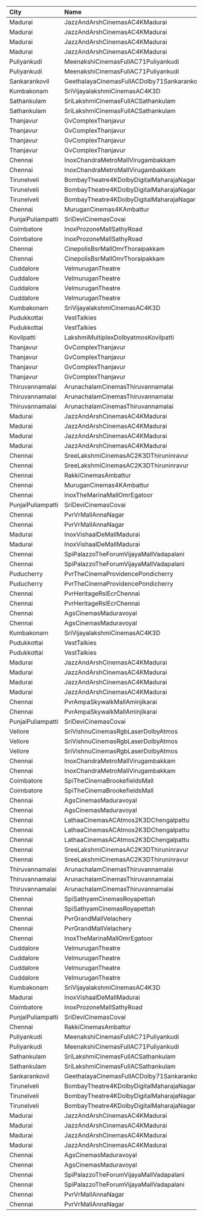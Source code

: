 | City              | Name                                        |  Time | Type          | Price | Capacity | Booked |
| :---------------- | :------------------------------------------ | ----: | :------------ | ----: | -------: | -----: |
| Madurai           | JazzAndArshCinemasAC4KMadurai               | 10:30 | Platinum      |  150₹ |      229 |    115 |
| Madurai           | JazzAndArshCinemasAC4KMadurai               | 10:30 | Gold          |  110₹ |      268 |    134 |
| Madurai           | JazzAndArshCinemasAC4KMadurai               | 10:30 | Silver        |  110₹ |      154 |     77 |
| Madurai           | JazzAndArshCinemasAC4KMadurai               | 10:30 | Basic         |  110₹ |       73 |     37 |
| Puliyankudi       | MeenakshiCinemasFullAC71Puliyankudi         | 11:00 | FirstClass    |  110₹ |      244 |     24 |
| Puliyankudi       | MeenakshiCinemasFullAC71Puliyankudi         | 11:00 | SecondClass   |  110₹ |      100 |      0 |
| Sankarankovil     | GeethalayaCinemasFullACDolby71Sankarankovil | 11:00 | FirstClass    |  120₹ |      374 |     23 |
| Kumbakonam        | SriVijayalakshmiCinemasAC4K3D               | 11:15 | FirstClass    |  120₹ |      414 |    414 |
| Sathankulam       | SriLakshmiCinemasFullACSathankulam          | 11:15 | FirstClass    |  120₹ |      200 |     22 |
| Sathankulam       | SriLakshmiCinemasFullACSathankulam          | 11:15 | SecondClass   |  120₹ |      112 |      0 |
| Thanjavur         | GvComplexThanjavur                          | 11:15 | BoxA          |  130₹ |       11 |     11 |
| Thanjavur         | GvComplexThanjavur                          | 11:15 | BoxB          |  130₹ |       11 |     11 |
| Thanjavur         | GvComplexThanjavur                          | 11:15 | I             |  120₹ |      156 |     91 |
| Thanjavur         | GvComplexThanjavur                          | 11:15 | Ii            |  100₹ |       60 |     30 |
| Chennai           | InoxChandraMetroMallVirugambakkam           | 11:30 | Premiere      |   60₹ |        8 |      0 |
| Chennai           | InoxChandraMetroMallVirugambakkam           | 11:30 | Silver        |  153₹ |       60 |      0 |
| Tirunelveli       | BombayTheatre4KDolbyDigitalMaharajaNagar    | 11:30 | Balcony       |  150₹ |      163 |     50 |
| Tirunelveli       | BombayTheatre4KDolbyDigitalMaharajaNagar    | 11:30 | FirstClass    |  130₹ |      213 |     51 |
| Tirunelveli       | BombayTheatre4KDolbyDigitalMaharajaNagar    | 11:30 | SecondClass   |  130₹ |      222 |      0 |
| Chennai           | MuruganCinemas4KAmbattur                    | 11:40 | Diamond       |  110₹ |       80 |      4 |
| PunjaiPuliampatti | SriDeviCinemasCovai                         | 11:45 | FirstClass    |  100₹ |       67 |     34 |
| Coimbatore        | InoxProzoneMallSathyRoad                    | 12:00 | Club          |  191₹ |       67 |      0 |
| Coimbatore        | InoxProzoneMallSathyRoad                    | 12:00 | Executive     |   60₹ |       11 |      0 |
| Chennai           | CinepolisBsrMallOmrThoraipakkam             | 13:00 | Normal        |   60₹ |        9 |      2 |
| Chennai           | CinepolisBsrMallOmrThoraipakkam             | 13:00 | Executive     |  153₹ |       79 |      1 |
| Cuddalore         | VelmuruganTheatre                           | 14:15 | MaharajaClass |  130₹ |      100 |      0 |
| Cuddalore         | VelmuruganTheatre                           | 14:15 | 1FirstClass   |  130₹ |      336 |      0 |
| Cuddalore         | VelmuruganTheatre                           | 14:15 | 2SecondClass  |  100₹ |      104 |      0 |
| Cuddalore         | VelmuruganTheatre                           | 14:15 | 3ThirdClass   |   55₹ |       72 |      0 |
| Kumbakonam        | SriVijayalakshmiCinemasAC4K3D               | 14:15 | FirstClass    |  120₹ |      414 |    414 |
| Pudukkottai       | VestTalkies                                 | 14:30 | FirstClass    |  120₹ |      191 |      0 |
| Pudukkottai       | VestTalkies                                 | 14:30 | SecondClass   |  120₹ |       33 |      0 |
| Kovilpatti        | LakshmiMultiplexDolbyatmosKovilpatti        | 14:30 | Platinum      |  120₹ |      208 |      0 |
| Thanjavur         | GvComplexThanjavur                          | 14:30 | BoxA          |  130₹ |       11 |     11 |
| Thanjavur         | GvComplexThanjavur                          | 14:30 | BoxB          |  130₹ |       11 |     11 |
| Thanjavur         | GvComplexThanjavur                          | 14:30 | I             |  120₹ |      156 |     91 |
| Thanjavur         | GvComplexThanjavur                          | 14:30 | Ii            |  100₹ |       60 |     30 |
| Thiruvannamalai   | ArunachalamCinemasThiruvannamalai           | 14:30 | FirstClass    |  100₹ |       50 |     26 |
| Thiruvannamalai   | ArunachalamCinemasThiruvannamalai           | 14:30 | SecondClass   |   80₹ |       94 |     52 |
| Thiruvannamalai   | ArunachalamCinemasThiruvannamalai           | 14:30 | ThirdClass    |   80₹ |       95 |     39 |
| Madurai           | JazzAndArshCinemasAC4KMadurai               | 14:30 | Platinum      |  150₹ |      229 |    115 |
| Madurai           | JazzAndArshCinemasAC4KMadurai               | 14:30 | Gold          |  110₹ |      268 |    134 |
| Madurai           | JazzAndArshCinemasAC4KMadurai               | 14:30 | Silver        |  110₹ |      154 |     77 |
| Madurai           | JazzAndArshCinemasAC4KMadurai               | 14:30 | Basic         |  110₹ |       73 |     37 |
| Chennai           | SreeLakshmiCinemasAC2K3DThiruninravur       | 14:45 | Balcony       |  110₹ |      158 |      0 |
| Chennai           | SreeLakshmiCinemasAC2K3DThiruninravur       | 14:45 | FirstClass    |  100₹ |      414 |     12 |
| Chennai           | RakkiCinemasAmbattur                        | 15:00 | Executive     |  110₹ |      131 |      4 |
| Chennai           | MuruganCinemas4KAmbattur                    | 15:05 | Diamond       |  110₹ |       80 |      0 |
| Chennai           | InoxTheMarinaMallOmrEgatoor                 | 15:10 | Club          |  153₹ |       64 |      0 |
| PunjaiPuliampatti | SriDeviCinemasCovai                         | 15:15 | FirstClass    |  100₹ |       67 |     34 |
| Chennai           | PvrVrMallAnnaNagar                          | 15:20 | Classic       |   60₹ |       17 |     10 |
| Chennai           | PvrVrMallAnnaNagar                          | 15:20 | Prime         |  191₹ |       70 |     22 |
| Madurai           | InoxVishaalDeMallMadurai                    | 15:25 | Club          |  178₹ |       61 |      0 |
| Madurai           | InoxVishaalDeMallMadurai                    | 15:25 | Executive     |   60₹ |        4 |      0 |
| Chennai           | SpiPalazzoTheForumVijayaMallVadapalani      | 15:30 | Elite         |  191₹ |      134 |      2 |
| Chennai           | SpiPalazzoTheForumVijayaMallVadapalani      | 15:30 | Budget        |   60₹ |       16 |     10 |
| Puducherry        | PvrTheCinemaProvidencePondicherry           | 15:40 | Elite         |  150₹ |      167 |     12 |
| Puducherry        | PvrTheCinemaProvidencePondicherry           | 15:40 | Premium       |  110₹ |       62 |      0 |
| Chennai           | PvrHeritageRslEcrChennai                    | 16:20 | Classic       |   60₹ |       11 |      9 |
| Chennai           | PvrHeritageRslEcrChennai                    | 16:20 | Prime         |  153₹ |       99 |     50 |
| Chennai           | AgsCinemasMaduravoyal                       | 16:30 | Pearl         |   60₹ |       12 |      0 |
| Chennai           | AgsCinemasMaduravoyal                       | 16:30 | Diamond       |  150₹ |      119 |      0 |
| Kumbakonam        | SriVijayalakshmiCinemasAC4K3D               | 18:15 | FirstClass    |  120₹ |      414 |    414 |
| Pudukkottai       | VestTalkies                                 | 18:30 | FirstClass    |  120₹ |      191 |      0 |
| Pudukkottai       | VestTalkies                                 | 18:30 | SecondClass   |  120₹ |       33 |      0 |
| Madurai           | JazzAndArshCinemasAC4KMadurai               | 18:30 | Platinum      |  150₹ |      229 |    115 |
| Madurai           | JazzAndArshCinemasAC4KMadurai               | 18:30 | Gold          |  110₹ |      268 |    134 |
| Madurai           | JazzAndArshCinemasAC4KMadurai               | 18:30 | Silver        |  110₹ |      154 |     77 |
| Madurai           | JazzAndArshCinemasAC4KMadurai               | 18:30 | Basic         |  110₹ |       73 |     37 |
| Chennai           | PvrAmpaSkywalkMallAminjikarai               | 18:40 | Classic       |   60₹ |       16 |     16 |
| Chennai           | PvrAmpaSkywalkMallAminjikarai               | 18:40 | Prime         |  153₹ |       89 |      2 |
| PunjaiPuliampatti | SriDeviCinemasCovai                         | 18:45 | FirstClass    |  100₹ |       67 |     34 |
| Vellore           | SriVishnuCinemasRgbLaserDolbyAtmos          | 18:45 | Box           |  130₹ |       18 |     10 |
| Vellore           | SriVishnuCinemasRgbLaserDolbyAtmos          | 18:45 | Couple        |  130₹ |       20 |      0 |
| Vellore           | SriVishnuCinemasRgbLaserDolbyAtmos          | 18:45 | Gold          |  110₹ |      247 |    133 |
| Chennai           | InoxChandraMetroMallVirugambakkam           | 18:50 | Premiere      |   60₹ |        9 |      0 |
| Chennai           | InoxChandraMetroMallVirugambakkam           | 18:50 | Silver        |  153₹ |       81 |      0 |
| Coimbatore        | SpiTheCinemaBrookefieldsMall                | 19:10 | Elite         |  191₹ |       86 |      8 |
| Coimbatore        | SpiTheCinemaBrookefieldsMall                | 19:10 | Budget        |   60₹ |       10 |      2 |
| Chennai           | AgsCinemasMaduravoyal                       | 19:35 | Pearl         |   60₹ |       12 |      0 |
| Chennai           | AgsCinemasMaduravoyal                       | 19:35 | Diamond       |  150₹ |      119 |      0 |
| Chennai           | LathaaCinemasACAtmos2K3DChengalpattu        | 21:30 | Boxa          |  150₹ |       45 |     45 |
| Chennai           | LathaaCinemasACAtmos2K3DChengalpattu        | 21:30 | Boxb          |  150₹ |       15 |     15 |
| Chennai           | LathaaCinemasACAtmos2K3DChengalpattu        | 21:30 | First         |  120₹ |      381 |    231 |
| Chennai           | SreeLakshmiCinemasAC2K3DThiruninravur       | 21:45 | Balcony       |  110₹ |      158 |    158 |
| Chennai           | SreeLakshmiCinemasAC2K3DThiruninravur       | 21:45 | FirstClass    |  100₹ |      414 |     12 |
| Thiruvannamalai   | ArunachalamCinemasThiruvannamalai           | 21:45 | FirstClass    |  100₹ |       50 |     26 |
| Thiruvannamalai   | ArunachalamCinemasThiruvannamalai           | 21:45 | SecondClass   |   80₹ |       94 |     52 |
| Thiruvannamalai   | ArunachalamCinemasThiruvannamalai           | 21:45 | ThirdClass    |   80₹ |       95 |     39 |
| Chennai           | SpiSathyamCinemasRoyapettah                 | 22:00 | Budget        |   60₹ |       12 |      6 |
| Chennai           | SpiSathyamCinemasRoyapettah                 | 22:00 | Elite         |  191₹ |      102 |     66 |
| Chennai           | PvrGrandMallVelachery                       | 22:00 | Classic       |   60₹ |       14 |     14 |
| Chennai           | PvrGrandMallVelachery                       | 22:00 | Prime         |  153₹ |      114 |     15 |
| Chennai           | InoxTheMarinaMallOmrEgatoor                 | 22:00 | Club          |  153₹ |       61 |      0 |
| Cuddalore         | VelmuruganTheatre                           | 22:00 | MaharajaClass |  130₹ |      100 |      0 |
| Cuddalore         | VelmuruganTheatre                           | 22:00 | 1FirstClass   |  130₹ |      336 |      0 |
| Cuddalore         | VelmuruganTheatre                           | 22:00 | 2SecondClass  |  100₹ |      104 |      0 |
| Cuddalore         | VelmuruganTheatre                           | 22:00 | 3ThirdClass   |   55₹ |       72 |      0 |
| Kumbakonam        | SriVijayalakshmiCinemasAC4K3D               | 22:00 | FirstClass    |  120₹ |      414 |    414 |
| Madurai           | InoxVishaalDeMallMadurai                    | 22:00 | Club          |  178₹ |       63 |      0 |
| Coimbatore        | InoxProzoneMallSathyRoad                    | 22:05 | Club          |  191₹ |       62 |      0 |
| PunjaiPuliampatti | SriDeviCinemasCovai                         | 22:15 | FirstClass    |  100₹ |       67 |     34 |
| Chennai           | RakkiCinemasAmbattur                        | 22:15 | Executive     |  110₹ |      131 |      0 |
| Puliyankudi       | MeenakshiCinemasFullAC71Puliyankudi         | 22:30 | FirstClass    |  110₹ |      244 |     24 |
| Puliyankudi       | MeenakshiCinemasFullAC71Puliyankudi         | 22:30 | SecondClass   |  110₹ |      100 |      0 |
| Sathankulam       | SriLakshmiCinemasFullACSathankulam          | 22:30 | FirstClass    |  120₹ |      200 |     22 |
| Sathankulam       | SriLakshmiCinemasFullACSathankulam          | 22:30 | SecondClass   |  120₹ |      112 |      0 |
| Sankarankovil     | GeethalayaCinemasFullACDolby71Sankarankovil | 22:30 | FirstClass    |  120₹ |      374 |     23 |
| Tirunelveli       | BombayTheatre4KDolbyDigitalMaharajaNagar    | 22:30 | Balcony       |  150₹ |      163 |     50 |
| Tirunelveli       | BombayTheatre4KDolbyDigitalMaharajaNagar    | 22:30 | FirstClass    |  130₹ |      213 |     51 |
| Tirunelveli       | BombayTheatre4KDolbyDigitalMaharajaNagar    | 22:30 | SecondClass   |  130₹ |      222 |      0 |
| Madurai           | JazzAndArshCinemasAC4KMadurai               | 22:30 | Platinum      |  150₹ |      229 |    115 |
| Madurai           | JazzAndArshCinemasAC4KMadurai               | 22:30 | Gold          |  110₹ |      268 |    134 |
| Madurai           | JazzAndArshCinemasAC4KMadurai               | 22:30 | Silver        |  110₹ |      154 |     77 |
| Madurai           | JazzAndArshCinemasAC4KMadurai               | 22:30 | Basic         |  110₹ |       73 |     37 |
| Chennai           | AgsCinemasMaduravoyal                       | 22:45 | Pearl         |   60₹ |       12 |      0 |
| Chennai           | AgsCinemasMaduravoyal                       | 22:45 | Diamond       |  150₹ |      119 |      0 |
| Chennai           | SpiPalazzoTheForumVijayaMallVadapalani      | 22:45 | Elite         |  191₹ |      134 |     19 |
| Chennai           | SpiPalazzoTheForumVijayaMallVadapalani      | 22:45 | Budget        |   60₹ |       16 |      8 |
| Chennai           | PvrVrMallAnnaNagar                          | 22:50 | Classic       |   60₹ |       15 |     15 |
| Chennai           | PvrVrMallAnnaNagar                          | 22:50 | Prime         |  191₹ |       78 |     39 |